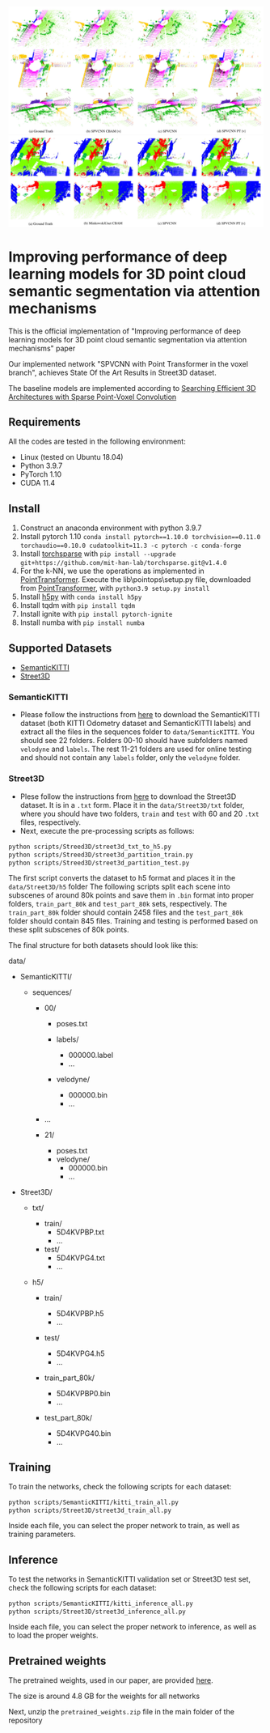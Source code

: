 ![](imgs/SemanticKITTI_viz.jpg)
![](imgs/Street3D_viz.jpg)

# Improving performance of deep learning models for 3D point cloud semantic segmentation via attention mechanisms
This is the official implementation of "Improving performance of deep learning models for 3D point cloud semantic segmentation via attention mechanisms" paper

Our implemented network "SPVCNN with Point Transformer in the voxel branch", achieves State Of the Art Results in Street3D dataset.

The baseline models are implemented according to [Searching Efficient 3D Architectures with Sparse Point-Voxel Convolution](https://github.com/mit-han-lab/spvnas)

## Requirements

All the codes are tested in the following environment:

- Linux (tested on Ubuntu 18.04)
- Python 3.9.7
- PyTorch 1.10
- CUDA 11.4



## Install 

1. Construct an anaconda environment with python 3.9.7
2. Install pytorch 1.10 `conda install pytorch==1.10.0 torchvision==0.11.0 torchaudio==0.10.0 cudatoolkit=11.3 -c pytorch -c conda-forge`
3. Install [torchsparse](https://github.com/mit-han-lab/torchsparse) with `pip install --upgrade git+https://github.com/mit-han-lab/torchsparse.git@v1.4.0`
4. For the k-NN, we use the operations as implemented in [PointTransformer](https://github.com/POSTECH-CVLab/point-transformer). Execute the lib\pointops\setup.py file, downloaded from [PointTransformer](https://github.com/POSTECH-CVLab/point-transformer),  with `python3.9 setup.py install` 
5. Install [h5py](https://docs.h5py.org/en/latest/build.html) with `conda install h5py`
6. Install tqdm with `pip install tqdm`
7. Install ignite with `pip install pytorch-ignite`
8. Install numba with `pip install numba`

## Supported Datasets
- [SemanticKITTI](http://www.semantic-kitti.org/dataset.html#download)
- [Street3D](https://kutao207.github.io/shrec2020)

### SemanticKITTI
- Please follow the instructions from [here](http://www.semantic-kitti.org/dataset.html#download) to download the SemanticKITTI dataset (both KITTI Odometry dataset and SemanticKITTI labels) and extract all the files in the sequences folder to `data/SemanticKITTI`. You should see 22 folders. Folders 00-10 should have subfolders named `velodyne` and `labels`. The rest 11-21 folders are used for online testing and should not contain any `labels` folder, only the `velodyne` folder.

### Street3D
- Plese follow the instructions from [here](https://kutao207.github.io/shrec2020) to download the Street3D dataset. It is in a `.txt` form. Place it in the `data/Street3D/txt` folder, where you should have two folders, `train` and `test` with 60 and 20 `.txt` files, respectively.
- Next, execute the pre-processing scripts as follows:
 ```
 python scripts/Streed3D/street3d_txt_to_h5.py
 python scripts/Streed3D/street3d_partition_train.py
 python scripts/Streed3D/street3d_partition_test.py
 ```
 
 The first script converts the dataset to h5 format and places it in the `data/Street3D/h5` folder
 The following scripts split each scene into subscenes of around 80k points and save them in `.bin` format into proper folders, `train_part_80k` and `test_part_80k` sets, respectively. The `train_part_80k` folder should contain 2458 files and the `test_part_80k` folder should contain 845 files. Training and testing is performed based on these split subscenes of 80k points. 
 
 The final structure for both datasets should look like this:
 
 data/
 - SemanticKITTI/
   - sequences/
     - 00/
       - poses.txt
       - labels/
         - 000000.label
         - ...
         
       - velodyne/
         - 000000.bin
         - ...
         
     - ...
     
     - 21/
       - poses.txt
       - velodyne/
         - 000000.bin
         - ...
       
       
       
 - Street3D/
   - txt/
     - train/
       - 5D4KVPBP.txt
       - ...
     - test/
       - 5D4KVPG4.txt
       - ...
    
   - h5/
     - train/
       - 5D4KVPBP.h5
       - ...
       
     - test/
       - 5D4KVPG4.h5
       - ...
       
     - train_part_80k/
       - 5D4KVPBP0.bin
       - ...
       
     - test_part_80k/
       - 5D4KVPG40.bin
       - ...
       
       
## Training

To train the networks, check the following scripts for each dataset:
```
python scripts/SemanticKITTI/kitti_train_all.py
python scripts/Street3D/street3d_train_all.py
```

Inside each file, you can select the proper network to train, as well as training parameters.


## Inference

To test the networks in SemanticKITTI validation set or Street3D test set, check the following scripts for each dataset:
```
python scripts/SemanticKITTI/kitti_inference_all.py
python scripts/Street3D/street3d_inference_all.py
```
Inside each file, you can select the proper network to inference, as well as to load the proper weights.


## Pretrained weights

The pretrained weights, used in our paper, are provided [here](https://vc.ee.duth.gr:6960/index.php/s/iWh3sHqIwyfTAQ2). 

The size is around 4.8 GB for the weights for all networks

Next, unzip the `pretrained_weights.zip` file in the main folder of the repository



